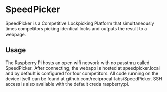 # SpeedPicker
SpeedPicker is a Competitive Lockpicking Platform that simultaneously times competitors picking identical locks and outputs the result to a webpage.

## Usage
The Raspberry Pi hosts an open wifi network with no passthru called SpeedPicker. After connecting, the webapp is hosted at speedpicker.local and by default is configured for four competitors. All code running on the device itself can be found at github.com/reciprocal-labs/SpeedPicker. SSH access is also available with the default creds raspberry:pi.
